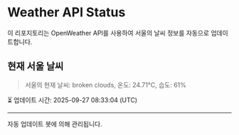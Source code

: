 
# Weather API Status

이 리포지토리는 OpenWeather API를 사용하여 서울의 날씨 정보를 자동으로 업데이트합니다.

## 현재 서울 날씨
> 서울의 현재 날씨: broken clouds, 온도: 24.71°C, 습도: 61%

⏳ 업데이트 시간: 2025-09-27 08:33:04 (UTC)

---
자동 업데이트 봇에 의해 관리됩니다.
